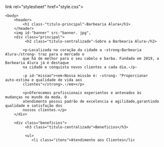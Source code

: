<!DOCTYPE html>
<html lang="pt-br">
    <head>
        <meta charset="UTF-8">
        <title>Barbearia Alura</title>
        link rel="stylesheet" href="style.css">
    </head>

    <body>
        <header>
            <h1 class-"titulo-principal"›Barbearia Alura</h1>
        </header>
        <img id-"banner" src-"banner. jpg",
        <div class="principal">
             <h2 class="titulo-centralizado"›Sobre a Barbearia Alura‹/h2>
             
            <p›Localizada no coração da cidade a ‹strong›Barbearia Alura‹/strong› traz para o mercado o
            que há de melhor para o seu cabelo e barba. Fundada em 2019, a Barbearia Alura já é destaque 
            na cidade e conquista novos clientes a cada dia.‹/p›

            ‹p id-"missao"><em›Nossa missão é: ‹strong› "Proporcionar auto-estima e qualidade de vida aos
            clientes"</strong>.‹/em></p>

            <p>Oferecemos profissionais experientes e antenados às mudanças no mundo da moda. O
            atendimento possui padrão de excelencia e agilidade,garantindo qualidade e satisfação dos 
            nossos clientes.</p>
        </div>

        <div class="beneficios">   
             <h3 class="titulo-centralizado">Beneficios</h3>

             <ul>
                <li class="itens">Atendimento aos Clientes</li>
